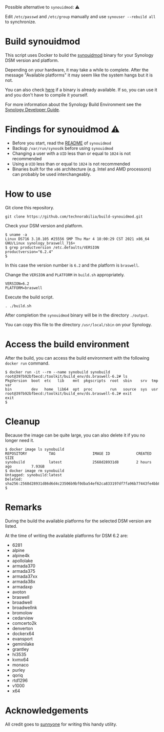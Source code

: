 Possible alternative to `synouidmod`: ⚠️

Edit `/etc/passwd` and `/etc/group` manually and use `synouser --rebuild all` to synchronize. 

# Build synouidmod
This script uses Docker to build the [synouidmod](https://github.com/sunnyone/synouidmod) binary for your Synology DSM version and platform.

Depending on your hardware, it may take a while to complete. After the message "Available platforms" it may seem like the system hangs but it is not.

You can also check [here](https://github.com/technorabilia/build-synouidmod/tree/main/output) if a binary is already available. If so, you can use it and you don't have to compile it yourself.

For more information about the Synology Build Environment see the [Synology Developer Guide](https://help.synology.com/developer-guide).

# Findings for synouidmod ⚠️
* Before you start, read the [README](https://github.com/sunnyone/synouidmod#readme) of `synouidmod`
* Backup `/var/run/synosdk` before using `synouidmod`
* Changing a user with a `UID` less than or equal to `1024` is not recommended
* Using a `UID` less than or equal to `1024` is not recommended
* Binaries built for the `x86` architecture (e.g. Intel and AMD processors) can probably be used interchangeably.

# How to use
Git clone this repository.
```
git clone https://github.com/technorabilia/build-synouidmod.git
```
Check your DSM version and platform.
```
$ uname -a
Linux DS716 3.10.105 #25556 SMP Thu Mar 4 18:00:29 CST 2021 x86_64 GNU/Linux synology_braswell_716+
$ grep productversion /etc.defaults/VERSION
productversion="6.2.4"
$
```
In this case the version number is `6.2` and the platform is ```braswell```.

Change the `VERSION` and `PLATFORM` in `build.sh` appropriately.
```
VERSION=6.2
PLATFORM=braswell
```
Execute the build script.
```
. ./build.sh
```
After completion the `synouidmod` binary will be in the directory `./output`.

You can copy this file to the directory `/usr/local/sbin` on your Synology.

# Access the build environment
After the build, you can access the build environment with the following `docker run` command.
```
$ docker run -it --rm --name synobuild synobuild
root@397b92bfbecd:/toolkit/build_env/ds.braswell-6.2# ls
PkgVersion  boot  etc   lib    mnt  pkgscripts  root  sbin    srv  tmp  var
bin         dev   home  lib64  opt  proc        run   source  sys  usr
root@397b92bfbecd:/toolkit/build_env/ds.braswell-6.2# exit
exit
$
```
# Cleanup
Because the image can be quite large, you can also delete it if you no longer need it.
```
$ docker image ls synobuild
REPOSITORY          TAG                 IMAGE ID            CREATED             SIZE
synobuild           latest              2568d28931d8        2 hours ago         7.93GB
$ docker image rm synobuild
Untagged: synobuild:latest
Deleted: sha256:2568d28931d86d6d4c23506b9bf0dba54ef62ca833197df7fa96b77443fe4bb8
$
```
# Remarks
During the build the available platforms for the selected DSM version are listed.

At the time of writing the available platforms for DSM 6.2 are:
* 6281
* alpine
* alpine4k
* apollolake
* armada370
* armada375
* armada37xx
* armada38x
* armadaxp
* avoton
* braswell
* broadwell
* broadwellnk
* bromolow
* cedarview
* comcerto2k
* denverton
* dockerx64
* evansport
* geminilake
* grantley
* hi3535
* kvmx64
* monaco
* purley
* qoriq
* rtd1296
* v1000
* x64

# Acknowledgements
All credit goes to [sunnyone](https://github.com/sunnyone) for writing this handy utility.
